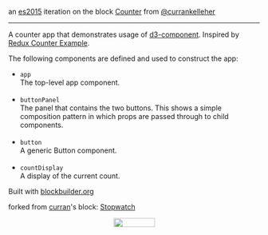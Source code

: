 an [es2015](https://babeljs.io/learn-es2015/) iteration on the block [Counter](https://bl.ocks.org/curran/acde35df0c7939ff97740b4f9800258e) from [@currankelleher](https://twitter.com/currankelleher)


---

A counter app that demonstrates usage of [d3-component](https://github.com/curran/d3-component). Inspired by [Redux Counter Example](https://github.com/reactjs/redux/tree/master/examples/counter).

The following components are defined and used to construct the app:

 * `app` <br>The top-level app component. <br><br> 
 * `buttonPanel` <br>The panel that contains the two buttons. This shows a simple composition pattern in which props are passed through to child components. <br><br> 
 * `button` <br> A generic Button component. <br><br> 
 * `countDisplay` <br> A display of the current count.

Built with [blockbuilder.org](http://blockbuilder.org)

forked from <a href='http://bl.ocks.org/curran/'>curran</a>'s block: <a href='http://bl.ocks.org/curran/593ffae30c42789a9af36f08c983867e'>Stopwatch</a>

<!-- Start of SimpleHitCounter Code -->
<div align="center"><img src="http://simplehitcounter.com/hit.php?uid=2238970&f=16777215&b=0" border="0" height="18" width="83"></a><br></div>
<!-- End of SimpleHitCounter Code -->